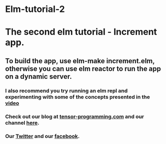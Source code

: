 # Elm-tutorial-2
# The second elm tutorial - Increment app. 

## To build the app, use elm-make increment.elm, otherwise you can use elm reactor to run the app on a dynamic server. 
### I also recommend you try running an elm repl and experimenting with some of the concepts presented in the [video](https://youtu.be/vb7ZdjSblok)

### Check out our blog at [tensor-programming.com](http://tensor-programming.com/) and our channel [here](https://www.youtube.com/channel/UCYqCZOwHbnPwyjawKfE21wg).

### Our [Twitter](https://twitter.com/TensorProgram) and our [facebook](https://www.facebook.com/Tensor-Programming-1197847143611799/).

